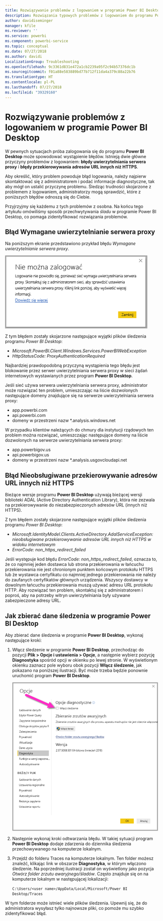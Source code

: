 ```yaml
---
title: Rozwiązywanie problemów z logowaniem w programie Power BI Desktop
description: Rozwiązania typowych problemów z logowaniem do programu Power BI Desktop
author: davidiseminger
manager: kfile
ms.reviewer: ''
ms.service: powerbi
ms.component: powerbi-service
ms.topic: conceptual
ms.date: 07/27/2018
ms.author: davidi
LocalizationGroup: Troubleshooting
ms.openlocfilehash: 9c3361d831e472a1cb2239a95f2c94b57376dc1b
ms.sourcegitcommit: f01a88e583889bd77b712f11da4a379c88a22b76
ms.translationtype: HT
ms.contentlocale: pl-PL
ms.lasthandoff: 07/27/2018
ms.locfileid: "39329160"
---
```

# <a name="troubleshooting-sign-in-for-power-bi-desktop"></a>Rozwiązywanie problemów z logowaniem w programie Power BI Desktop
W pewnych sytuacjach próba zalogowania się do programu **Power BI Desktop** może spowodować wystąpienie błędów. Istnieją dwie główne przyczyny problemów z logowaniem: **błędy uwierzytelniania serwera proxy** i **błędy przekierowywania adresów URL innych niż HTTPS**. 

Aby określić, który problem powoduje błąd logowania, należy najpierw skontaktować się z administratorem i podać informacje diagnostyczne, tak aby mógł on ustalić przyczynę problemu. Śledząc trudności skojarzone z problemem z logowaniem, administratorzy mogą sprawdzić, które z poniższych błędów odnoszą się do Ciebie. 

Przyjrzyjmy się każdemu z tych problemów z osobna. Na końcu tego artykułu omówiliśmy sposób przechwytywania *śladu* w programie Power BI Desktop, co pomaga zidentyfikować rozwiązania problemów.


## <a name="proxy-authentication-required-error"></a>Błąd Wymagane uwierzytelnianie serwera proxy

Na poniższym ekranie przedstawiono przykład błędu *Wymagane uwierzytelnianie serwera proxy*.

![Błąd logowania dotyczący uwierzytelniania serwera proxy](media/desktop-troubleshooting-sign-in/desktop-tshoot-sign-in_01.png)

Z tym błędem zostały skojarzone następujące wyjątki plików śledzenia programu *Power BI Desktop*:

* *Microsoft.PowerBI.Client.Windows.Services.PowerBIWebException*
* *HttpStatusCode: ProxyAuthenticationRequired*

Najbardziej prawdopodobną przyczyną wystąpienia tego błędu jest blokowanie przez serwer uwierzytelniania serwera proxy w sieci żądań internetowych wystawianych przez program **Power BI Desktop**. 

Jeśli sieć używa serwera uwierzytelniania serwera proxy, administrator może rozwiązać ten problem, umieszczając na liście dozwolonych następujące domeny znajdujące się na serwerze uwierzytelniania serwera proxy:

* app.powerbi.com
* api.powerbi.com
* domeny w przestrzeni nazw *.analysis.windows.net

W przypadku klientów należących do chmury dla instytucji rządowych ten problem można rozwiązać, umieszczając następujące domeny na liście dozwolonych na serwerze uwierzytelniania serwera proxy:

* app.powerbigov.us
* api.powerbigov.us
* domeny w przestrzeni nazw *.analysis.usgovcloudapi.net

## <a name="non-https-url-redirect-not-supported-error"></a>Błąd Nieobsługiwane przekierowywanie adresów URL innych niż HTTPS

Bieżące wersje programu **Power BI Desktop** używają bieżącej wersji biblioteki ADAL (Active Directory Authentication Library), która nie zezwala na przekierowywanie do niezabezpieczonych adresów URL (innych niż HTTPS). 

Z tym błędem zostały skojarzone następujące wyjątki plików śledzenia programu *Power BI Desktop*:

* *Microsoft.IdentityModel.Clients.ActiveDirectory.AdalServiceException: nieobsługiwane przekierowywanie adresów URL innych niż HTTPS w widoku internetowym*
* *ErrorCode: non_https_redirect_failed*

Jeśli występuje kod błędu *ErrorCode: non_https_redirect_failed*, oznacza to, że co najmniej jeden dostawca lub strona przekierowania w łańcuchu przekierowania nie jest chronionym punktem końcowym protokołu HTTPS lub że wystawca certyfikatu co najmniej jednego przekierowania nie należy do zaufanych certyfikatów głównych urządzenia. Wszyscy dostawcy w dowolnym łańcuchu przekierowania muszą używać adresu URL protokołu HTTP. Aby rozwiązać ten problem, skontaktuj się z administratorem i poproś, aby na potrzeby witryn uwierzytelniania były używane zabezpieczone adresy URL. 

## <a name="how-to-collect-a-trace-in-power-bi-desktop"></a>Jak zbierać dane śledzenia w programie Power BI Desktop

Aby zbierać dane śledzenia w programie **Power BI Desktop**, wykonaj następujące kroki:

1. Włącz śledzenie w programie **Power BI Desktop**, przechodząc do pozycji **Plik > Opcje i ustawienia > Opcje**, a następnie wybierz pozycję **Diagnostyka** spośród opcji w okienku po lewej stronie. W wyświetlonym okienku zaznacz pole wyboru obok pozycji **Włącz śledzenie**, jak pokazano na poniższej ilustracji. Być może trzeba będzie ponownie uruchomić program **Power BI Desktop**.
   
   ![Włączanie śledzenia w programie Power BI Desktop](media/desktop-troubleshooting-sign-in/desktop-tshoot-sign-in_02.png)

2. Następnie wykonaj kroki odtwarzania błędu. W takiej sytuacji program **Power BI Desktop** dodaje zdarzenia do dziennika śledzenia przechowywanego na komputerze lokalnym.

3. Przejdź do folderu Traces na komputerze lokalnym. Ten folder możesz znaleźć, klikając link w obszarze **Diagnostyka**, w którym włączono śledzenie. Na poprzedniej ilustracji został on wyświetlony jako pozycja *Otwórz folder zrzutu awaryjnego/śladów*. Często znajduje się on na komputerze lokalnym w następującej lokalizacji:

    `C:\Users/<user name>/AppData/Local/Microsoft/Power BI Desktop/Traces`

W tym folderze może istnieć wiele plików śledzenia. Upewnij się, że do administratora wysyłasz tylko najnowsze pliki, co pomoże mu szybko zidentyfikować błąd. 

